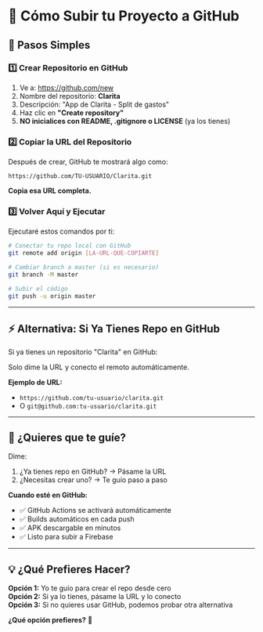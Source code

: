 # 🚀 Cómo Subir tu Proyecto a GitHub

## 📝 Pasos Simples

### 1️⃣ Crear Repositorio en GitHub

1. Ve a: https://github.com/new
2. Nombre del repositorio: **Clarita**
3. Descripción: "App de Clarita - Split de gastos"
4. Haz clic en **"Create repository"**
5. **NO inicialices con README, .gitignore o LICENSE** (ya los tienes)

### 2️⃣ Copiar la URL del Repositorio

Después de crear, GitHub te mostrará algo como:
```
https://github.com/TU-USUARIO/Clarita.git
```

**Copia esa URL completa.**

### 3️⃣ Volver Aquí y Ejecutar

Ejecutaré estos comandos por ti:

```bash
# Conectar tu repo local con GitHub
git remote add origin [LA-URL-QUE-COPIARTE]

# Cambiar branch a master (si es necesario)
git branch -M master

# Subir el código
git push -u origin master
```

---

## ⚡ Alternativa: Si Ya Tienes Repo en GitHub

Si ya tienes un repositorio "Clarita" en GitHub:

Solo dime la URL y conecto el remoto automáticamente.

**Ejemplo de URL:**
- `https://github.com/tu-usuario/clarita.git`
- O `git@github.com:tu-usuario/clarita.git`

---

## 🎯 ¿Quieres que te guíe?

Dime:
1. ¿Ya tienes repo en GitHub? → Pásame la URL
2. ¿Necesitas crear uno? → Te guío paso a paso

**Cuando esté en GitHub:**
- ✅ GitHub Actions se activará automáticamente
- ✅ Builds automáticos en cada push
- ✅ APK descargable en minutos
- ✅ Listo para subir a Firebase

---

## 💡 ¿Qué Prefieres Hacer?

**Opción 1:** Yo te guío para crear el repo desde cero  
**Opción 2:** Si ya lo tienes, pásame la URL y lo conecto  
**Opción 3:** Si no quieres usar GitHub, podemos probar otra alternativa

**¿Qué opción prefieres?** 🤔

